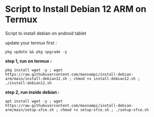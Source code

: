 # Script to Install Debian 12 ARM on Termux
Script to install debian on android tablet

update your termux first :
```
pkg update && pkg upgrade -y
```


**step 1, run on termux :**
```
pkg install wget -y ; wget https://raw.githubusercontent.com/masnampi/install-debian-arm/main/install-debian12.sh ; chmod +x install-debian12.sh ; ./install-debian12.sh
```

**step 2, run inside debian :**
```
apt install wget -y ; wget https://raw.githubusercontent.com/masnampi/install-debian-arm/main/setup-xfce.sh ; chmod +x setup-xfce.sh ; ./setup-xfce.sh
```
